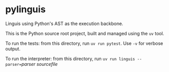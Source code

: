 # pylinguis

Linguis using Python's AST as the execution backbone.

This is the Python source root project, built and managed using the `uv` tool.

To run the tests: from this directory, run `uv run pytest`. Use `-v` for verbose output.

To run the interpreter: from this directory, run `uv run linguis --parser=`*parser* *sourcefile*
